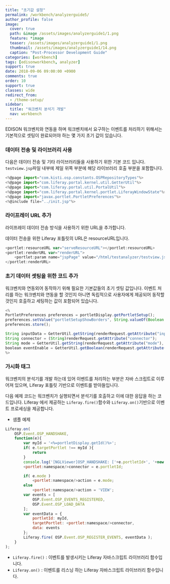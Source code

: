 ```yaml
---
title: "초기값 설정"
permalink: /workbench/analyzerguide5/
author_profile: false
image:
  cover: true
  path: &image /assets/images/analyzerguide1/1.png
  feature: *image
  teaser: /assets/images/analyzerguide1/1.png
  thumbnail: /assets/images/analyzerguide1/14.png
  caption: "Post-Processor Development Guide"
categories: [workbench]
tags: [edisonworkbench, analyzer]
support: true
date: 2018-09-06 09:00:00 +0900
comments: true
order: 10
support: true
classes: wide
redirect_from:
  - /theme-setup/
sidebar:
  title: "워크벤치 분석기 개발"
  nav: workbench
---
```


EDISON 워크벤치와 연동을 하며 워크벤치에서 요구하는 이벤트를 처리하기 위해서는 기본적으로 셋팅이 완료되어야 하는 몇 가지 초기 값이 있습니다.


### 데이터 전송 및 라이브러리 사용
다음은 데이터 전송 및 기타 라이브러리들을 사용하기 위한 기본 코드 입니다.
`testview.jsp`파일 내부에 제일 위쪽 부분에 해당 라이브러리 호출 부분을 포함합니다.
```javascript
<%@page import="com.kisti.osp.constants.OSPRepositoryTypes"%>
<%@page import="com.liferay.portal.kernel.util.GetterUtil"%>
<%@page import="com.liferay.portal.util.PortalUtil"%>
<%@page import="com.liferay.portal.kernel.portlet.LiferayWindowState"%>
<%@page import="javax.portlet.PortletPreferences"%>
<%@include file="../init.jsp"%>
```


### 라이프레이 URL 추가
라이프레이 데이터 전송 방식을 사용하기 위한 URL을 추가합니다.

데이터 전송을 위한 Liferay 포틀릿의 URL은 resourceURL입니다.
```javascript
<portlet:resourceURL var="serveResourceURL"></portlet:resourceURL>
<portlet:renderURL var="renderURL">
    <portlet:param name="jspPage" value="/html/testanalyzer/testview.jsp"/>
</portlet:renderURL>
```

### 초기 데이터 셋팅을 위한 코드 추가
워크벤치와 연동외어 동작하기 위해 필요한 기본값들의 초기 셋팅 값입니다.
이벤트 처리를 하는 워크벤치와 연동을 할 것인지 아니면 독립적으로 사용자에게 제공되어 동작할 것인지 호출하고 세팅하는 값이 포함되어 있습니다.
```javascript
<%
PortletPreferences preferences = portletDisplay.getPortletSetup();
preferences.setValue("portletSetupShowBorders", String.valueOf(Boolean.FALSE));
preferences.store();

String inputData = GetterUtil.getString(renderRequest.getAttribute("inputData"), "{}");
String connector = (String)renderRequest.getAttribute("connector");
String mode = GetterUtil.getString(renderRequest.getAttribute("mode"), "VIEW");
boolean eventEnable = GetterUtil.getBoolean(renderRequest.getAttribute("eventEnable"), true);
%>
```


### 가시화 태그
워크벤치의 분석기를 개발 하는데 있어 이벤트를 처리하는 부분은 자바 스크립트로 이루어져 있으며, Liferay 포틀릿 기반으로 이벤트를 받아들입니다.

다음 예제 코드는 워크벤치가 실행되면서 분석기를 호출하고 이에 대한 응답을 하는 코드입니다.
Liferay 에서 제공하는 `Liferay.fire()`함수와 `Liferay.on()`기반으로 이벤트 프로세싱을 제공합니다.

- 샘플 예제
```javascript
Liferay.on(
  	OSP.Event.OSP_HANDSHAKE,
  	function(e){
  		var myId = '<%=portletDisplay.getId()%>';
  		if( e.targetPortlet !== myId ){
  			return
  		}
  		console.log('[NGLViewer]OSP_HANDSHAKE: ['+e.portletId+', '+new Date()+']');
  		<portlet:namespace/>connector = e.portletId;

  		if( e.mode )
  			<portlet:namespace/>action = e.mode;
  		else
  			<portlet:namespace/>action = 'VIEW';
  		var events = [
  			OSP.Event.OSP_EVENTS_REGISTERED,
  			OSP.Event.OSP_LOAD_DATA
  		];
  		var eventData = {
  			portletId: myId,
  			targetPortlet: <portlet:namespace/>connector,
  			data: events
		};
		Liferay.fire( OSP.Event.OSP_REGISTER_EVENTS, eventData );
	}
);
```

- `Liferay.fire()` : 이벤트를 발생시키는 Liferay 자바스크립트 라이브러리 함수입니다.
- `Liferay.on()` : 이벤트를 리스닝 하는 Liferay 자바스크립트 라이브러리 함수입니다.
